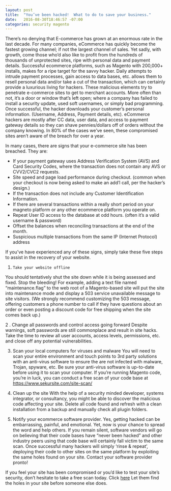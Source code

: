 ```yaml
---
layout: post
title:  "You’ve been hacked!  What to do to save your business."
date:   2016-08-30T18:46:57 -07:00
categories: security magento
---
```

There’s no denying that E-commerce has grown at an enormous rate in the last decade.  For many companies, eCommerce has quickly become the fastest growing channel; if not the largest channel of sales.    Yet sadly, with growth, come those who’d also like to profit from the hundreds of thousands of unprotected sites, ripe with personal data and payment details.   Successful ecommerce platforms, such as Magento with 200,000+ installs, makes for a ripe target for the savvy hacker.   Daily attempts to intrude payment processes, gain access to data bases, etc. allows them to resell personal data and/or take a cut of the transaction, which can certainly provide a luxurious living for hackers.
These malicious elements try to penetrate e-commerce sites to get to merchant accounts.  More often than not, it’s a door or window that’s left open; where a company has failed to install a security update, used soft usernames, or simply bad programming.   Once successful, the hacker downloads your customer’s personal information. (Username, Address, Payment details, etc).   eCommerce hackers are mostly after CC data, user data, and access to payment gateway details so they can shave pennies/dollars off of orders without the company knowing.   In 80% of the cases we’ve seen, these compromised sites aren’t aware of the breach for over a year.

In many cases, there are signs that your e-commerce site has been breached.
They are:

- If your payment gateway uses Address Verification System (AVS) and Card Security Codes, where the transaction does not contain any AVS or CVV2/CVC2 requests.
- Site speed and page load performance during checkout. (common when your checkout is now being asked to make an add’l call, per the hacker’s design.)
- If the transaction does not include any Customer Identification Information.
- If there are several transactions within a really short period on your magneto platform or any other ecommerce platform you operate on.
- Repeat User ID access to the database at odd hours.  (often it’s a valid username & password)
- Offset the balances when reconciling transactions at the end of the month.
- Suspicious multiple transactions from the same IP (Internet Protocol) address

If you’ve have experienced any of these signs, simply take these five steps to assist in the recovery of your website.

1.     Take your website offline
You should tentatively shut the site down while it is being assessed and fixed.  Stop the bleeding!  For example, adding a text file named “maintenance.flag” to the web root of a Magento-based site will put the site into maintenance mode and display a 503 service unavailable message to site visitors.
(We strongly recommend customizing the 503 message, offering customers a phone number to call if they have questions about an order or even posting a discount code for free shipping when the site comes back up.)

2 . Change all passwords and control access going forward
Despite warnings, soft passwords are still commonplace and result in site hacks.   Take the time to review all user accounts, access levels, permissions, etc. and close off any potential vulnerabilities.

3. Scan your local computers for viruses and malware
You will need to scan your entire environment and touch points to 3rd party solutions with an anti-virus software to ensure the are not infected with malware, Trojan, spyware, etc. Be sure your anti-virus software is up-to-date before using it to scan your computer.
If you’re running Magento code, you’re in luck, you can conduct a free scan of your code base at <https://www.sekursite.com/site-scan/>

4. Clean up the site
With the help of a security minded developer, systems integrator, or consultancy, you might be able to discover the malicious code affecting your site.   Delete all code found and refresh with a clean installation from a backup and manually check all plugin folders.

5. Notify your ecommerce software provider.
Yes, getting hacked can be embarrassing, painful, and emotional.  Yet, now is your chance to spread the word and help others.   If you remain silent, software vendors will go on believing that their code bases have “never been hacked” and other industry peers using that code base will certainly fall victim to the same scan.   Once successful many hackers will simply ‘rinse & repeat’, deploying their code to other sites on the same platform by exploiting the same holes found on your site.   Contact your software provider pronto!


If you feel your site has been compromised or you’d like to test your site’s security, don’t hesitate to take a free scan today. Click [here](https://www.sekursite.com/site-scan/) Let them find the holes in your site before someone else does.
